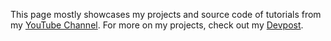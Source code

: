 This page mostly showcases my projects and source code of tutorials from my [YouTube Channel](https://www.youtube.com/channel/UCOOOZBJ0XdKhP2RLMp-wAYQ). For more on my projects, check out my [Devpost](https://devpost.com/adityabilawar?ref_content=user-portfolio&ref_feature=portfolio&ref_medium=global-nav).

<!-- <img height="180em" src="https://github-readme-stats.vercel.app/api?username=adityabilawar&show_icons=true&hide_border=true&&count_private=true&include_all_commits=true" /> -->

<!-- ![GitHub Streak](http://github-readme-streak-stats.herokuapp.com?user=adityabilawar&hide_border=true) -->
<!-- ### Glad to see you here! ![Profile Views](https://visitor-badge.glitch.me/badge?page_id=adityabilawar) -->
